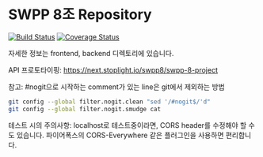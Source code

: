 # SWPP 8조 Repository

[![Build Status](https://travis-ci.com/2019-swpp-8/swpp.svg?branch=master)](https://travis-ci.com/2019-swpp-8/swpp)
[![Coverage Status](https://coveralls.io/repos/github/2019-swpp-8/swpp/badge.svg?branch=master)](https://coveralls.io/github/2019-swpp-8/swpp?branch=master)

자세한 정보는 frontend, backend 디렉토리에 있습니다.

API 프로토타이핑: https://next.stoplight.io/swpp8/swpp-8-project

참고: #nogit으로 시작하는 comment가 있는 line은 git에서 제외하는 방법
```bash
git config --global filter.nogit.clean "sed '/#nogit$/'d"
git config --global filter.nogit.smudge cat
```

테스트 시의 주의사항: localhost로 테스트중이라면, CORS header를 수정해야 할 수도 있습니다.
파이어폭스의 CORS-Everywhere 같은 플러그인을 사용하면 편리합니다.

